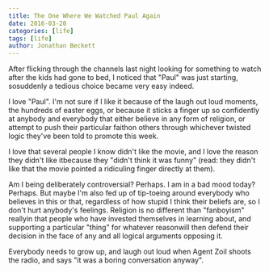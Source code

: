 ```yaml
---
title: The One Where We Watched Paul Again
date: 2016-03-20
categories: [life]
tags: [life]
author: Jonathan Beckett
---
```


After flicking through the channels last night looking for something to watch after the kids had gone to bed, I noticed that "Paul" was just starting, sosuddenly a tedious choice became very easy indeed.

I love "Paul". I'm not sure if I like it because of the laugh out loud moments, the hundreds of easter eggs, or because it sticks a finger up so confidently at anybody and everybody that either believe in any form of religion, or attempt to push their particular faithon others through whichever twisted logic they've been told to promote this week.

I love that several people I know didn't like the movie, and I love the reason they didn't like itbecause they "didn't think it was funny" (read: they didn't like that the movie pointed a ridiculing finger directly at them).

Am I being deliberately controversial? Perhaps. I am in a bad mood today? Perhaps. But maybe I'm also fed up of tip-toeing around everybody who believes in this or that, regardless of how stupid I think their beliefs are, so I don't hurt anybody's feelings. Religion is no different than "fanboyism" reallyin that people who have invested themselves in learning about, and supporting a particular "thing" for whatever reasonwill then defend their decision in the face of any and all logical arguments opposing it.

Everybody needs to grow up, and laugh out loud when Agent Zoil shoots the radio, and says "it was a boring conversation anyway".